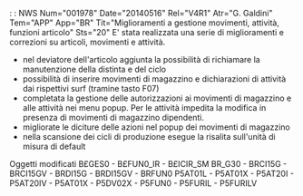  :  : NWS Num="001978" Date="20140516" Rel="V4R1" Atr="G. Galdini" Tem="APP" App="BR" Tit="Miglioramenti a gestione movimenti, attività, funzioni articolo" Sts="20"
E' stata realizzata una serie di miglioramenti e correzioni su articoli, movimenti e attività.

- nel deviatore dell'articolo aggiunta la possibilità di richiamare la manutenzione della distinta e
del ciclo
- possibilità di inserire movimenti di magazzino e dichiarazioni di attività dai rispettivi surf
(tramine tasto F07)
- completata la gestione delle autorizzazioni ai movimenti di magazzino e alle attività nei menu
popup. Per le attività impedita la modifica in presenza di movimenti di magazzino dipendenti.
- migliorate le diciture delle azioni nel popup dei movimenti di magazzino
- nella scansione dei cicli di produzione esegue la risalita sull'unità di misura di default

Oggetti modificati
B£GES0 - B£FUN0_IR - B£ICIR_SM
BR_G30 - BRCI15G - BRCI15GV - BRDI15G - BRDI15GV - BRFUN0
P5AT01L - P5AT01X - P5AT20I - P5AT20IV - P5AT01X - P5DV02X - P5FUN0 - P5FURIL - P5FURILV 